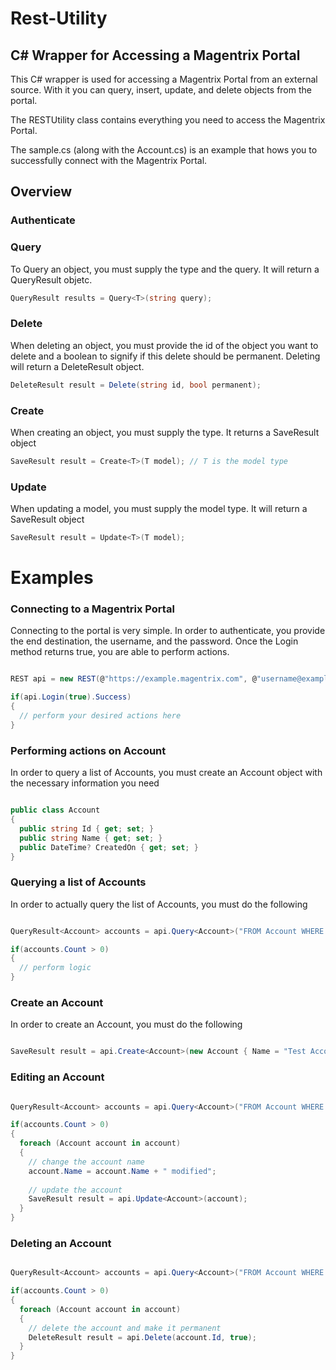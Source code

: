 Rest-Utility
============

## C# Wrapper for Accessing a Magentrix Portal

This C# wrapper is used for accessing a Magentrix Portal from an external source. With it you can query, insert, update, and delete objects from the portal. 

The RESTUtility class contains everything you need to access the Magentrix Portal. 

The sample.cs (along with the Account.cs) is an example that hows you to successfully connect with the Magentrix Portal.

## Overview

### Authenticate


### Query
To Query an object, you must supply the type and the query. It will return a QueryResult objetc.

```csharp
QueryResult results = Query<T>(string query);
```

### Delete
When deleting an object, you must provide the id of the object you want to delete and a boolean to signify if this delete should be permanent. Deleting will return a DeleteResult object.

```csharp
DeleteResult result = Delete(string id, bool permanent);
```

### Create
When creating an object, you must supply the type. It returns a SaveResult object

```csharp
SaveResult result = Create<T>(T model); // T is the model type
```

### Update
When updating a model, you must supply the model type. It will return a SaveResult object

```csharp
SaveResult result = Update<T>(T model);
```

# Examples

### Connecting to a Magentrix Portal

Connecting to the portal is very simple. In order to authenticate, you provide the end destination, the username, and the password. Once the Login method returns true, you are able to perform actions. 

```csharp

REST api = new REST(@"https://example.magentrix.com", @"username@example.com", "password");

if(api.Login(true).Success)
{
  // perform your desired actions here  
}

```

### Performing actions on Account

In order to query a list of Accounts, you must create an Account object with the necessary information you need

```csharp

public class Account
{
  public string Id { get; set; }
  public string Name { get; set; }
  public DateTime? CreatedOn { get; set; }
}

```

### Querying a list of Accounts

In order to actually query the list of Accounts, you must do the following

```csharp

QueryResult<Account> accounts = api.Query<Account>("FROM Account WHERE CreatedOn < DateTime.Now.Date");

if(accounts.Count > 0)
{
  // perform logic
}

```

### Create an Account

In order to create an Account, you must do the following

```csharp

SaveResult result = api.Create<Account>(new Account { Name = "Test Account",  });


```

### Editing an Account

```csharp

QueryResult<Account> accounts = api.Query<Account>("FROM Account WHERE CreatedOn < DateTime.Now.Date");

if(accounts.Count > 0)
{
  foreach (Account account in account)
  {
    // change the account name
    account.Name = account.Name + " modified";
    
    // update the account
    SaveResult result = api.Update<Account>(account);
  }
}

```

### Deleting an Account

```csharp

QueryResult<Account> accounts = api.Query<Account>("FROM Account WHERE CreatedOn < DateTime.Now.Date");

if(accounts.Count > 0)
{
  foreach (Account account in account)
  {
    // delete the account and make it permanent
    DeleteResult result = api.Delete(account.Id, true);
  }
}

```
